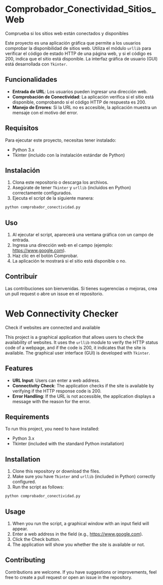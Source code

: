 # Comprobador_Conectividad_Sitios_Web
Comprueba si los sitios web están conectados y disponibles

Este proyecto es una aplicación gráfica que permite a los usuarios comprobar la disponibilidad de sitios web. Utiliza el módulo `urllib` para verificar el código de estado HTTP de una página web, y si el código es 200, indica que el sitio está disponible. La interfaz gráfica de usuario (GUI) está desarrollada con `Tkinter`.

## Funcionalidades

- **Entrada de URL**: Los usuarios pueden ingresar una dirección web.
- **Comprobación de Conectividad**: La aplicación verifica si el sitio está disponible, comprobando si el código HTTP de respuesta es 200.
- **Manejo de Errores**: Si la URL no es accesible, la aplicación muestra un mensaje con el motivo del error.

## Requisitos

Para ejecutar este proyecto, necesitas tener instalado:

- Python 3.x
- Tkinter (incluido con la instalación estándar de Python)

## Instalación

1. Clona este repositorio o descarga los archivos.
2. Asegúrate de tener `Tkinter` y `urllib` (incluidos en Python) correctamente configurados.
3. Ejecuta el script de la siguiente manera:

```bash
python comprobador_conectividad.py
```

## Uso
1. Al ejecutar el script, aparecerá una ventana gráfica con un campo de entrada.
2. Ingresa una dirección web en el campo (ejemplo: https://www.google.com).
3. Haz clic en el botón Comprobar.
4. La aplicación te mostrará si el sitio está disponible o no.

## Contribuir
Las contribuciones son bienvenidas. Si tienes sugerencias o mejoras, crea un pull request o abre un issue en el repositorio.


# Web Connectivity Checker
Check if websites are connected and available

This project is a graphical application that allows users to check the availability of websites. It uses the `urllib` module to verify the HTTP status code of a webpage, and if the code is 200, it indicates that the site is available. The graphical user interface (GUI) is developed with `Tkinter`.

## Features

- **URL Input**: Users can enter a web address.
- **Connectivity Check**: The application checks if the site is available by verifying if the HTTP response code is 200.
- **Error Handling**: If the URL is not accessible, the application displays a message with the reason for the error.

## Requirements

To run this project, you need to have installed:

- Python 3.x
- Tkinter (included with the standard Python installation)

## Installation

1. Clone this repository or download the files.
2. Make sure you have `Tkinter` and `urllib` (included in Python) correctly configured.
3. Run the script as follows:

```bash
python comprobador_conectividad.py
```

## Usage
1. When you run the script, a graphical window with an input field will appear.
2. Enter a web address in the field (e.g., https://www.google.com).
3. Click the Check button.
4. The application will show you whether the site is available or not.

## Contributing
Contributions are welcome. If you have suggestions or improvements, feel free to create a pull request or open an issue in the repository.

